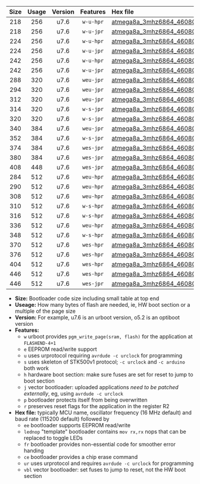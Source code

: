|Size|Usage|Version|Features|Hex file|
|:-:|:-:|:-:|:-:|:--|
|218|256|u7.6|`w-u-hpr`|[atmega8a_3mhz6864_460800bps_ur.hex](https://raw.githubusercontent.com/stefanrueger/urboot/main//atmega8a_3mhz6864_460800bps_ur.hex)|
|218|256|u7.6|`w-u-jpr`|[atmega8a_3mhz6864_460800bps_ur_vbl.hex](https://raw.githubusercontent.com/stefanrueger/urboot/main//atmega8a_3mhz6864_460800bps_ur_vbl.hex)|
|224|256|u7.6|`w-u-hpr`|[atmega8a_3mhz6864_460800bps_lednop_ur.hex](https://raw.githubusercontent.com/stefanrueger/urboot/main//atmega8a_3mhz6864_460800bps_lednop_ur.hex)|
|224|256|u7.6|`w-u-jpr`|[atmega8a_3mhz6864_460800bps_lednop_ur_vbl.hex](https://raw.githubusercontent.com/stefanrueger/urboot/main//atmega8a_3mhz6864_460800bps_lednop_ur_vbl.hex)|
|242|256|u7.6|`w-u-hpr`|[atmega8a_3mhz6864_460800bps_lednop_fr_ur.hex](https://raw.githubusercontent.com/stefanrueger/urboot/main//atmega8a_3mhz6864_460800bps_lednop_fr_ur.hex)|
|242|256|u7.6|`w-u-jpr`|[atmega8a_3mhz6864_460800bps_lednop_fr_ur_vbl.hex](https://raw.githubusercontent.com/stefanrueger/urboot/main//atmega8a_3mhz6864_460800bps_lednop_fr_ur_vbl.hex)|
|288|320|u7.6|`weu-jpr`|[atmega8a_3mhz6864_460800bps_ee_ur_vbl.hex](https://raw.githubusercontent.com/stefanrueger/urboot/main//atmega8a_3mhz6864_460800bps_ee_ur_vbl.hex)|
|294|320|u7.6|`weu-jpr`|[atmega8a_3mhz6864_460800bps_ee_lednop_ur_vbl.hex](https://raw.githubusercontent.com/stefanrueger/urboot/main//atmega8a_3mhz6864_460800bps_ee_lednop_ur_vbl.hex)|
|312|320|u7.6|`weu-jpr`|[atmega8a_3mhz6864_460800bps_ee_lednop_fr_ur_vbl.hex](https://raw.githubusercontent.com/stefanrueger/urboot/main//atmega8a_3mhz6864_460800bps_ee_lednop_fr_ur_vbl.hex)|
|314|320|u7.6|`w-s-jpr`|[atmega8a_3mhz6864_460800bps_vbl.hex](https://raw.githubusercontent.com/stefanrueger/urboot/main//atmega8a_3mhz6864_460800bps_vbl.hex)|
|320|320|u7.6|`w-s-jpr`|[atmega8a_3mhz6864_460800bps_lednop_vbl.hex](https://raw.githubusercontent.com/stefanrueger/urboot/main//atmega8a_3mhz6864_460800bps_lednop_vbl.hex)|
|340|384|u7.6|`weu-jpr`|[atmega8a_3mhz6864_460800bps_ee_lednop_fr_ce_ur_vbl.hex](https://raw.githubusercontent.com/stefanrueger/urboot/main//atmega8a_3mhz6864_460800bps_ee_lednop_fr_ce_ur_vbl.hex)|
|352|384|u7.6|`w-s-jpr`|[atmega8a_3mhz6864_460800bps_lednop_fr_vbl.hex](https://raw.githubusercontent.com/stefanrueger/urboot/main//atmega8a_3mhz6864_460800bps_lednop_fr_vbl.hex)|
|374|384|u7.6|`wes-jpr`|[atmega8a_3mhz6864_460800bps_ee_vbl.hex](https://raw.githubusercontent.com/stefanrueger/urboot/main//atmega8a_3mhz6864_460800bps_ee_vbl.hex)|
|380|384|u7.6|`wes-jpr`|[atmega8a_3mhz6864_460800bps_ee_lednop_vbl.hex](https://raw.githubusercontent.com/stefanrueger/urboot/main//atmega8a_3mhz6864_460800bps_ee_lednop_vbl.hex)|
|408|448|u7.6|`wes-jpr`|[atmega8a_3mhz6864_460800bps_ee_lednop_fr_vbl.hex](https://raw.githubusercontent.com/stefanrueger/urboot/main//atmega8a_3mhz6864_460800bps_ee_lednop_fr_vbl.hex)|
|284|512|u7.6|`weu-hpr`|[atmega8a_3mhz6864_460800bps_ee_ur.hex](https://raw.githubusercontent.com/stefanrueger/urboot/main//atmega8a_3mhz6864_460800bps_ee_ur.hex)|
|290|512|u7.6|`weu-hpr`|[atmega8a_3mhz6864_460800bps_ee_lednop_ur.hex](https://raw.githubusercontent.com/stefanrueger/urboot/main//atmega8a_3mhz6864_460800bps_ee_lednop_ur.hex)|
|308|512|u7.6|`weu-hpr`|[atmega8a_3mhz6864_460800bps_ee_lednop_fr_ur.hex](https://raw.githubusercontent.com/stefanrueger/urboot/main//atmega8a_3mhz6864_460800bps_ee_lednop_fr_ur.hex)|
|310|512|u7.6|`w-s-hpr`|[atmega8a_3mhz6864_460800bps.hex](https://raw.githubusercontent.com/stefanrueger/urboot/main//atmega8a_3mhz6864_460800bps.hex)|
|316|512|u7.6|`w-s-hpr`|[atmega8a_3mhz6864_460800bps_lednop.hex](https://raw.githubusercontent.com/stefanrueger/urboot/main//atmega8a_3mhz6864_460800bps_lednop.hex)|
|336|512|u7.6|`weu-hpr`|[atmega8a_3mhz6864_460800bps_ee_lednop_fr_ce_ur.hex](https://raw.githubusercontent.com/stefanrueger/urboot/main//atmega8a_3mhz6864_460800bps_ee_lednop_fr_ce_ur.hex)|
|348|512|u7.6|`w-s-hpr`|[atmega8a_3mhz6864_460800bps_lednop_fr.hex](https://raw.githubusercontent.com/stefanrueger/urboot/main//atmega8a_3mhz6864_460800bps_lednop_fr.hex)|
|370|512|u7.6|`wes-hpr`|[atmega8a_3mhz6864_460800bps_ee.hex](https://raw.githubusercontent.com/stefanrueger/urboot/main//atmega8a_3mhz6864_460800bps_ee.hex)|
|376|512|u7.6|`wes-hpr`|[atmega8a_3mhz6864_460800bps_ee_lednop.hex](https://raw.githubusercontent.com/stefanrueger/urboot/main//atmega8a_3mhz6864_460800bps_ee_lednop.hex)|
|404|512|u7.6|`wes-hpr`|[atmega8a_3mhz6864_460800bps_ee_lednop_fr.hex](https://raw.githubusercontent.com/stefanrueger/urboot/main//atmega8a_3mhz6864_460800bps_ee_lednop_fr.hex)|
|446|512|u7.6|`wes-hpr`|[atmega8a_3mhz6864_460800bps_ee_lednop_fr_ce.hex](https://raw.githubusercontent.com/stefanrueger/urboot/main//atmega8a_3mhz6864_460800bps_ee_lednop_fr_ce.hex)|
|446|512|u7.6|`wes-jpr`|[atmega8a_3mhz6864_460800bps_ee_lednop_fr_ce_vbl.hex](https://raw.githubusercontent.com/stefanrueger/urboot/main//atmega8a_3mhz6864_460800bps_ee_lednop_fr_ce_vbl.hex)|

- **Size:** Bootloader code size including small table at top end
- **Useage:** How many bytes of flash are needed, ie, HW boot section or a multiple of the page size
- **Version:** For example, u7.6 is an urboot version, o5.2 is an optiboot version
- **Features:**
  + `w` urboot provides `pgm_write_page(sram, flash)` for the application at `FLASHEND-4+1`
  + `e` EEPROM read/write support
  + `u` uses urprotocol requiring `avrdude -c urclock` for programming
  + `s` uses skeleton of STK500v1 protocol; `-c urclock` and `-c arduino` both work
  + `h` hardware boot section: make sure fuses are set for reset to jump to boot section
  + `j` vector bootloader: uploaded applications *need to be patched externally*, eg, using `avrdude -c urclock`
  + `p` bootloader protects itself from being overwritten
  + `r` preserves reset flags for the application in the register R2
- **Hex file:** typically MCU name, oscillator frequency (16 MHz default) and baud rate (115200 default) followed by
  + `ee` bootloader supports EEPROM read/write
  + `lednop` "template" bootloader contains `mov rx,rx` nops that can be replaced to toggle LEDs
  + `fr` bootloader provides non-essential code for smoother error handing
  + `ce` bootloader provides a chip erase command
  + `ur` uses urprotocol and requires `avrdude -c urclock` for programming
  + `vbl` vector bootloader: set fuses to jump to reset, not the HW boot section
